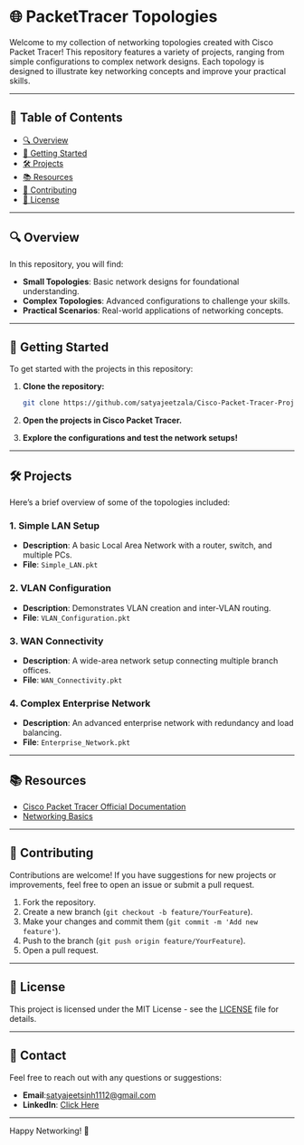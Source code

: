 
# 🌐 PacketTracer Topologies

Welcome to my collection of networking topologies created with Cisco Packet Tracer! This repository features a variety of projects, ranging from simple configurations to complex network designs. Each topology is designed to illustrate key networking concepts and improve your practical skills.

---

## 📁 Table of Contents
- [🔍 Overview](#-overview)
- [🚀 Getting Started](#-getting-started)
- [🛠️ Projects](#-projects)
- [📚 Resources](#-resources)
- [🤝 Contributing](#-contributing)
- [📄 License](#-license)

---

## 🔍 Overview

In this repository, you will find:
- **Small Topologies**: Basic network designs for foundational understanding.
- **Complex Topologies**: Advanced configurations to challenge your skills.
- **Practical Scenarios**: Real-world applications of networking concepts.

---

## 🚀 Getting Started

To get started with the projects in this repository:

1. **Clone the repository:**
   ```bash
   git clone https://github.com/satyajeetzala/Cisco-Packet-Tracer-Projects.git
   ```

2. **Open the projects in Cisco Packet Tracer.**

3. **Explore the configurations and test the network setups!**

---

## 🛠️ Projects

Here’s a brief overview of some of the topologies included:

### 1. Simple LAN Setup
- **Description**: A basic Local Area Network with a router, switch, and multiple PCs.
- **File**: `Simple_LAN.pkt`

### 2. VLAN Configuration
- **Description**: Demonstrates VLAN creation and inter-VLAN routing.
- **File**: `VLAN_Configuration.pkt`

### 3. WAN Connectivity
- **Description**: A wide-area network setup connecting multiple branch offices.
- **File**: `WAN_Connectivity.pkt`

### 4. Complex Enterprise Network
- **Description**: An advanced enterprise network with redundancy and load balancing.
- **File**: `Enterprise_Network.pkt`

---

## 📚 Resources

- [Cisco Packet Tracer Official Documentation](https://www.netacad.com/courses/packet-tracer)
- [Networking Basics](https://www.cloudflare.com/learning/network-layer/what-is-networking/)

---

## 🤝 Contributing

Contributions are welcome! If you have suggestions for new projects or improvements, feel free to open an issue or submit a pull request.

1. Fork the repository.
2. Create a new branch (`git checkout -b feature/YourFeature`).
3. Make your changes and commit them (`git commit -m 'Add new feature'`).
4. Push to the branch (`git push origin feature/YourFeature`).
5. Open a pull request.

---

## 📄 License

This project is licensed under the MIT License - see the [LICENSE](LICENSE) file for details.

---

## 💬 Contact

Feel free to reach out with any questions or suggestions:

- **Email**:satyajeetsinh1112@gmail.com
- **LinkedIn**: [Click Here](https://linkedin.com/in/satyajeetzala)

---

Happy Networking! 🚀
```

